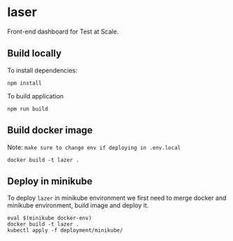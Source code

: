 # laser
Front-end dashboard for Test at Scale.

## Build locally
To install dependencies:
```
npm install
```

To build application
```
npm run build
```

## Build docker image
Note: `make sure to change env if deploying in .env.local`
```
docker build -t lazer .
```

## Deploy in minikube
To deploy `lazer` in minikube environment we first need to merge docker and minikube environment, build image and deploy it.
```
eval $(minikube docker-env)
docker build -t lazer .
kubectl apply -f deployment/minikube/ 
```

